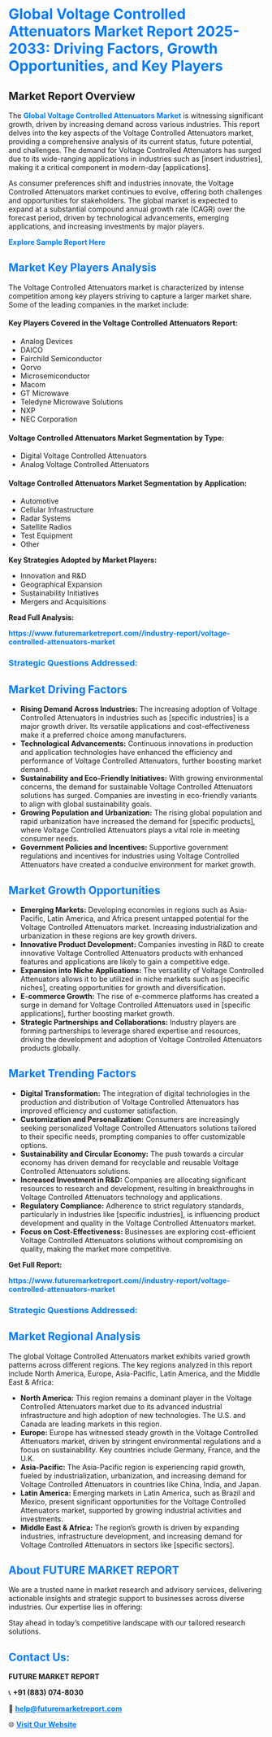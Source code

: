 <h1 style="color: #007BFF;">Global Voltage Controlled Attenuators Market Report 2025-2033: Driving Factors, Growth Opportunities, and Key Players</h1>

<section id="overview">
<h2>Market Report Overview</h2>
<p>The <a href="https://www.futuremarketreport.com//industry-report/voltage-controlled-attenuators-market" style="color: #007BFF; text-decoration: none;"><strong>Global Voltage Controlled Attenuators Market</strong></a> is witnessing significant growth, driven by increasing demand across various industries. This report delves into the key aspects of the Voltage Controlled Attenuators market, providing a comprehensive analysis of its current status, future potential, and challenges. The demand for Voltage Controlled Attenuators has surged due to its wide-ranging applications in industries such as [insert industries], making it a critical component in modern-day [applications].</p>
<p>As consumer preferences shift and industries innovate, the Voltage Controlled Attenuators market continues to evolve, offering both challenges and opportunities for stakeholders. The global market is expected to expand at a substantial compound annual growth rate (CAGR) over the forecast period, driven by technological advancements, emerging applications, and increasing investments by major players.</p>
</section>

<section id="overview">
<p><a href="https://www.futuremarketreport.com//request-sample/reportId=75181" style="color: #007BFF; text-decoration: none;"><strong>Explore Sample Report Here</strong></a></p>
</section>

<section id="key-players">
<h2 style="color: #007BFF;">Market Key Players Analysis</h2>
<p>The Voltage Controlled Attenuators market is characterized by intense competition among key players striving to capture a larger market share. Some of the leading companies in the market include:</p>
<h4>Key Players Covered in the Voltage Controlled Attenuators Report:</h4>
<ul><li>Analog Devices</li><li>DAICO</li><li>Fairchild Semiconductor</li><li>Qorvo</li><li>Microsemiconductor</li><li>Macom</li><li>GT Microwave</li><li>Teledyne Microwave Solutions</li><li>NXP</li><li>NEC Corporation</li></ul>
<h4>Voltage Controlled Attenuators Market Segmentation by Type:</h4>
<ul><li>Digital Voltage Controlled Attenuators</li><li>Analog Voltage Controlled Attenuators</li></ul>

<h4>Voltage Controlled Attenuators Market Segmentation by Application:</h4>
<ul><li>Automotive</li><li>Cellular Infrastructure</li><li>Radar Systems</li><li>Satellite Radios</li><li>Test Equipment</li><li>Other</li></ul>
<p><strong>Key Strategies Adopted by Market Players:</strong></p>
<ul>
<li>Innovation and R&D</li>
<li>Geographical Expansion</li>
<li>Sustainability Initiatives</li>
<li>Mergers and Acquisitions</li>
</ul>
</section>

<section>
<p><strong>Read Full Analysis: </strong></p><a href="https://www.futuremarketreport.com//industry-report/voltage-controlled-attenuators-market" style="color: #007BFF; text-decoration: none;"><strong>https://www.futuremarketreport.com//industry-report/voltage-controlled-attenuators-market</strong></a>
<h3 style="color: #007BFF;">Strategic Questions Addressed:</h3>
</section>

<section id="driving-factors">
<h2 style="color: #007BFF;">Market Driving Factors</h2>
<ul>
<li><strong>Rising Demand Across Industries:</strong> The increasing adoption of Voltage Controlled Attenuators in industries such as [specific industries] is a major growth driver. Its versatile applications and cost-effectiveness make it a preferred choice among manufacturers.</li>
<li><strong>Technological Advancements:</strong> Continuous innovations in production and application technologies have enhanced the efficiency and performance of Voltage Controlled Attenuators, further boosting market demand.</li>
<li><strong>Sustainability and Eco-Friendly Initiatives:</strong> With growing environmental concerns, the demand for sustainable Voltage Controlled Attenuators solutions has surged. Companies are investing in eco-friendly variants to align with global sustainability goals.</li>
<li><strong>Growing Population and Urbanization:</strong> The rising global population and rapid urbanization have increased the demand for [specific products], where Voltage Controlled Attenuators plays a vital role in meeting consumer needs.</li>
<li><strong>Government Policies and Incentives:</strong> Supportive government regulations and incentives for industries using Voltage Controlled Attenuators have created a conducive environment for market growth.</li>
</ul>
</section>

<section id="growth-opportunities">
<h2 style="color: #007BFF;">Market Growth Opportunities</h2>
<ul>
<li><strong>Emerging Markets:</strong> Developing economies in regions such as Asia-Pacific, Latin America, and Africa present untapped potential for the Voltage Controlled Attenuators market. Increasing industrialization and urbanization in these regions are key growth drivers.</li>
<li><strong>Innovative Product Development:</strong> Companies investing in R&D to create innovative Voltage Controlled Attenuators products with enhanced features and applications are likely to gain a competitive edge.</li>
<li><strong>Expansion into Niche Applications:</strong> The versatility of Voltage Controlled Attenuators allows it to be utilized in niche markets such as [specific niches], creating opportunities for growth and diversification.</li>
<li><strong>E-commerce Growth:</strong> The rise of e-commerce platforms has created a surge in demand for Voltage Controlled Attenuators used in [specific applications], further boosting market growth.</li>
<li><strong>Strategic Partnerships and Collaborations:</strong> Industry players are forming partnerships to leverage shared expertise and resources, driving the development and adoption of Voltage Controlled Attenuators products globally.</li>
</ul>
</section>

<section id="trending-factors">
<h2 style="color: #007BFF;">Market Trending Factors</h2>
<ul>
<li><strong>Digital Transformation:</strong> The integration of digital technologies in the production and distribution of Voltage Controlled Attenuators has improved efficiency and customer satisfaction.</li>
<li><strong>Customization and Personalization:</strong> Consumers are increasingly seeking personalized Voltage Controlled Attenuators solutions tailored to their specific needs, prompting companies to offer customizable options.</li>
<li><strong>Sustainability and Circular Economy:</strong> The push towards a circular economy has driven demand for recyclable and reusable Voltage Controlled Attenuators solutions.</li>
<li><strong>Increased Investment in R&D:</strong> Companies are allocating significant resources to research and development, resulting in breakthroughs in Voltage Controlled Attenuators technology and applications.</li>
<li><strong>Regulatory Compliance:</strong> Adherence to strict regulatory standards, particularly in industries like [specific industries], is influencing product development and quality in the Voltage Controlled Attenuators market.</li>
<li><strong>Focus on Cost-Effectiveness:</strong> Businesses are exploring cost-efficient Voltage Controlled Attenuators solutions without compromising on quality, making the market more competitive.</li>
</ul>
</section>

<section>
<p><strong>Get Full Report: </strong></p><a href="https://www.futuremarketreport.com//industry-report/voltage-controlled-attenuators-market" style="color: #007BFF; text-decoration: none;"><strong>https://www.futuremarketreport.com//industry-report/voltage-controlled-attenuators-market</strong></a>
<h3 style="color: #007BFF;">Strategic Questions Addressed:</h3>
</section>


<section id="regional-analysis">
<h2 style="color: #007BFF;">Market Regional Analysis</h2>
<p>The global Voltage Controlled Attenuators market exhibits varied growth patterns across different regions. The key regions analyzed in this report include North America, Europe, Asia-Pacific, Latin America, and the Middle East & Africa:</p>
<ul>
<li><strong>North America:</strong> This region remains a dominant player in the Voltage Controlled Attenuators market due to its advanced industrial infrastructure and high adoption of new technologies. The U.S. and Canada are leading markets in this region.</li>
<li><strong>Europe:</strong> Europe has witnessed steady growth in the Voltage Controlled Attenuators market, driven by stringent environmental regulations and a focus on sustainability. Key countries include Germany, France, and the U.K.</li>
<li><strong>Asia-Pacific:</strong> The Asia-Pacific region is experiencing rapid growth, fueled by industrialization, urbanization, and increasing demand for Voltage Controlled Attenuators in countries like China, India, and Japan.</li>
<li><strong>Latin America:</strong> Emerging markets in Latin America, such as Brazil and Mexico, present significant opportunities for the Voltage Controlled Attenuators market, supported by growing industrial activities and investments.</li>
<li><strong>Middle East & Africa:</strong> The region’s growth is driven by expanding industries, infrastructure development, and increasing demand for Voltage Controlled Attenuators in sectors like [specific sectors].</li>
</ul>
</section>

<footer>
<h2 style="color: #007BFF;">About FUTURE MARKET REPORT</h2>
<p>We are a trusted name in market research and advisory services, delivering actionable insights and strategic support to businesses across diverse industries. Our expertise lies in offering:</p>

<p>Stay ahead in today’s competitive landscape with our tailored research solutions.</p>

<h2 style="color: #007BFF;">Contact Us:</h2>
<p><strong>FUTURE MARKET REPORT</strong></p>
<p>📞 <strong>+91 (883) 074-8030</strong></p>
<p>📧 <strong><a href="mailto:help@futuremarketreport.com" style="color: #007BFF;">help@futuremarketreport.com</a></strong></p>
<p>🌐 <strong><a href="https://www.futuremarketreport.com/" style="color: #007BFF;">Visit Our Website</a></strong></p>
</footer>